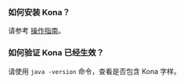 ### 如何安装 Kona？

请参考 [操作指南](https://cloud.tencent.com/document/product/1149/38537)。

### 如何验证 Kona 已经生效？

请使用 `java -version` 命令，查看是否包含 Kona 字样。
